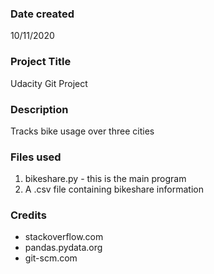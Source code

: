 ### Date created
10/11/2020

### Project Title
Udacity Git Project

### Description
Tracks bike usage over three cities

### Files used
1. bikeshare.py - this is the main program
2. A .csv file containing bikeshare information

### Credits
- stackoverflow.com
- pandas.pydata.org
- git-scm.com
